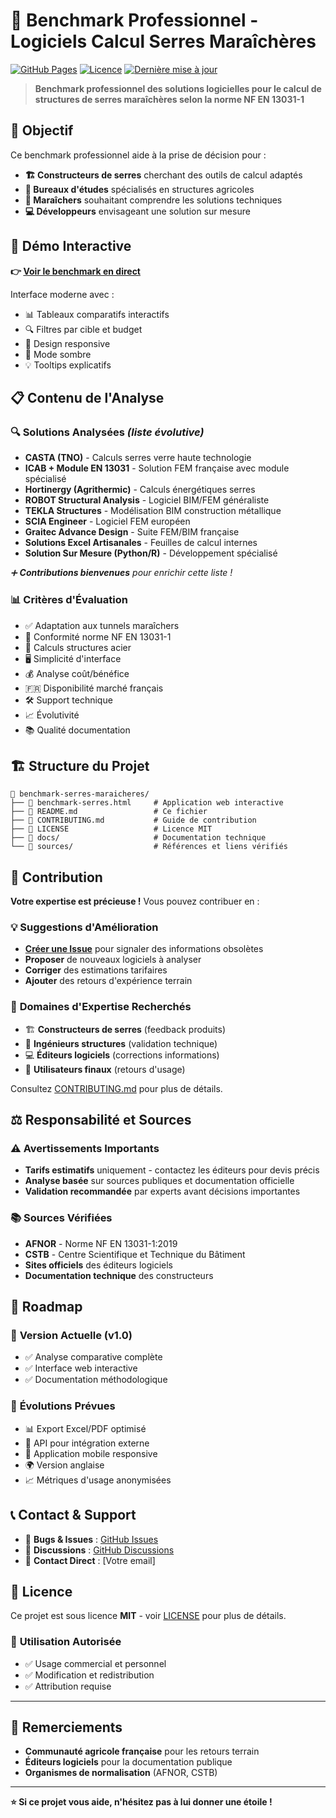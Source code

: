# 🌱 Benchmark Professionnel - Logiciels Calcul Serres Maraîchères

[![GitHub Pages](https://img.shields.io/badge/GitHub%20Pages-Live%20Demo-brightgreen)](https://your-username.github.io/benchmark-serres-maraicheres/)
[![Licence](https://img.shields.io/badge/Licence-MIT-blue.svg)](LICENSE)
[![Dernière mise à jour](https://img.shields.io/badge/Mise%20à%20jour-Juin%202025-orange.svg)]()

> **Benchmark professionnel des solutions logicielles pour le calcul de structures de serres maraîchères selon la norme NF EN 13031-1**

## 🎯 **Objectif**

Ce benchmark professionnel aide à la prise de décision pour :
- **🏗️ Constructeurs de serres** cherchant des outils de calcul adaptés
- **📐 Bureaux d'études** spécialisés en structures agricoles  
- **🌾 Maraîchers** souhaitant comprendre les solutions techniques
- **💻 Développeurs** envisageant une solution sur mesure

## 🔗 **Démo Interactive**

**👉 [Voir le benchmark en direct](https://your-username.github.io/benchmark-serres-maraicheres/)**

Interface moderne avec :
- 📊 Tableaux comparatifs interactifs
- 🔍 Filtres par cible et budget
- 📱 Design responsive
- 🌙 Mode sombre
- 💡 Tooltips explicatifs

## 📋 **Contenu de l'Analyse**

### 🔍 **Solutions Analysées** *(liste évolutive)*
- **CASTA (TNO)** - Calculs serres verre haute technologie
- **ICAB + Module EN 13031** - Solution FEM française avec module spécialisé
- **Hortinergy (Agrithermic)** - Calculs énergétiques serres
- **ROBOT Structural Analysis** - Logiciel BIM/FEM généraliste
- **TEKLA Structures** - Modélisation BIM construction métallique
- **SCIA Engineer** - Logiciel FEM européen
- **Graitec Advance Design** - Suite FEM/BIM française
- **Solutions Excel Artisanales** - Feuilles de calcul internes
- **Solution Sur Mesure (Python/R)** - Développement spécialisé

*➕ **Contributions bienvenues** pour enrichir cette liste !*

### 📊 **Critères d'Évaluation**
- ✅ Adaptation aux tunnels maraîchers
- 📐 Conformité norme NF EN 13031-1
- 🔧 Calculs structures acier
- 🖥️ Simplicité d'interface
- 💰 Analyse coût/bénéfice
- 🇫🇷 Disponibilité marché français
- 🛠️ Support technique
- 📈 Évolutivité
- 📚 Qualité documentation

## 🏗️ **Structure du Projet**

```
📁 benchmark-serres-maraicheres/
├── 📄 benchmark-serres.html     # Application web interactive
├── 📄 README.md                 # Ce fichier
├── 📄 CONTRIBUTING.md           # Guide de contribution
├── 📄 LICENSE                   # Licence MIT
├── 📁 docs/                     # Documentation technique
└── 📁 sources/                  # Références et liens vérifiés
```

## 🤝 **Contribution**

**Votre expertise est précieuse !** Vous pouvez contribuer en :

### 💡 **Suggestions d'Amélioration**
- **[Créer une Issue](../../issues)** pour signaler des informations obsolètes
- **Proposer** de nouveaux logiciels à analyser
- **Corriger** des estimations tarifaires
- **Ajouter** des retours d'expérience terrain

### 📝 **Domaines d'Expertise Recherchés**
- 🏗️ **Constructeurs de serres** (feedback produits)
- 📐 **Ingénieurs structures** (validation technique)
- 💻 **Éditeurs logiciels** (corrections informations)
- 🌾 **Utilisateurs finaux** (retours d'usage)

Consultez [CONTRIBUTING.md](CONTRIBUTING.md) pour plus de détails.

## ⚖️ **Responsabilité et Sources**

### ⚠️ **Avertissements Importants**
- **Tarifs estimatifs** uniquement - contactez les éditeurs pour devis précis
- **Analyse basée** sur sources publiques et documentation officielle
- **Validation recommandée** par experts avant décisions importantes

### 📚 **Sources Vérifiées**
- **AFNOR** - Norme NF EN 13031-1:2019
- **CSTB** - Centre Scientifique et Technique du Bâtiment
- **Sites officiels** des éditeurs logiciels
- **Documentation technique** des constructeurs

## 🔄 **Roadmap**

### 🎯 **Version Actuelle (v1.0)**
- ✅ Analyse comparative complète
- ✅ Interface web interactive
- ✅ Documentation méthodologique

### 🚀 **Évolutions Prévues**
- 📊 Export Excel/PDF optimisé
- 🔗 API pour intégration externe
- 📱 Application mobile responsive
- 🌍 Version anglaise
- 📈 Métriques d'usage anonymisées

## 📞 **Contact & Support**

- 🐛 **Bugs & Issues** : [GitHub Issues](../../issues)
- 💬 **Discussions** : [GitHub Discussions](../../discussions)
- 📧 **Contact Direct** : [Votre email]

## 📄 **Licence**

Ce projet est sous licence **MIT** - voir [LICENSE](LICENSE) pour plus de détails.

### 🎯 **Utilisation Autorisée**
- ✅ Usage commercial et personnel
- ✅ Modification et redistribution
- ✅ Attribution requise

---

## 🌟 **Remerciements**

- **Communauté agricole française** pour les retours terrain
- **Éditeurs logiciels** pour la documentation publique
- **Organismes de normalisation** (AFNOR, CSTB)

---

**⭐ Si ce projet vous aide, n'hésitez pas à lui donner une étoile !** 
